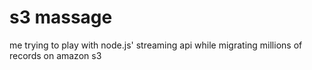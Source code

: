 s3 massage
===========
me trying to play with node.js' streaming api while migrating millions of
records on amazon s3
